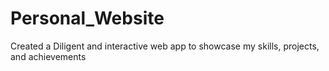# Personal_Website
Created a Diligent and interactive web app to showcase my skills, projects, and achievements
